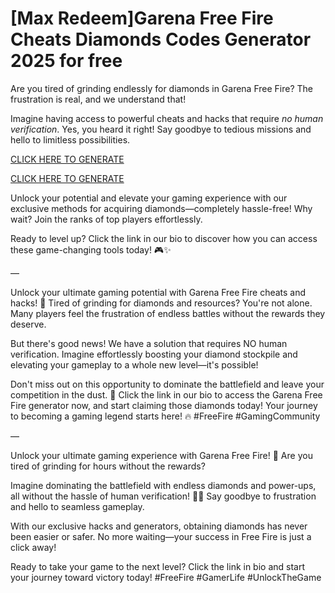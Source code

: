 # [Max Redeem]Garena Free Fire Cheats Diamonds Codes Generator 2025 for free

Are you tired of grinding endlessly for diamonds in Garena Free Fire? The frustration is real, and we understand that!

Imagine having access to powerful cheats and hacks that require *no human verification*. Yes, you heard it right! Say goodbye to tedious missions and hello to limitless possibilities. 


[CLICK HERE TO GENERATE](https://appbitly.com/freefire1)

[CLICK HERE TO GENERATE](https://appbitly.com/freefire1)

Unlock your potential and elevate your gaming experience with our exclusive methods for acquiring diamonds—completely hassle-free! Why wait? Join the ranks of top players effortlessly.

Ready to level up? Click the link in our bio to discover how you can access these game-changing tools today! 🎮✨

—

Unlock your ultimate gaming potential with Garena Free Fire cheats and hacks! 🚀 Tired of grinding for diamonds and resources? You're not alone. Many players feel the frustration of endless battles without the rewards they deserve.

But there's good news! We have a solution that requires NO human verification. Imagine effortlessly boosting your diamond stockpile and elevating your gameplay to a whole new level—it's possible!

Don't miss out on this opportunity to dominate the battlefield and leave your competition in the dust. 💎 Click the link in our bio to access the Garena Free Fire generator now, and start claiming those diamonds today! Your journey to becoming a gaming legend starts here! 🔥 #FreeFire #GamingCommunity

—

Unlock your ultimate gaming experience with Garena Free Fire! 🚀 Are you tired of grinding for hours without the rewards?

Imagine dominating the battlefield with endless diamonds and power-ups, all without the hassle of human verification! 💎💥 Say goodbye to frustration and hello to seamless gameplay.

With our exclusive hacks and generators, obtaining diamonds has never been easier or safer. No more waiting—your success in Free Fire is just a click away!

Ready to take your game to the next level? Click the link in bio and start your journey toward victory today! #FreeFire #GamerLife #UnlockTheGame 